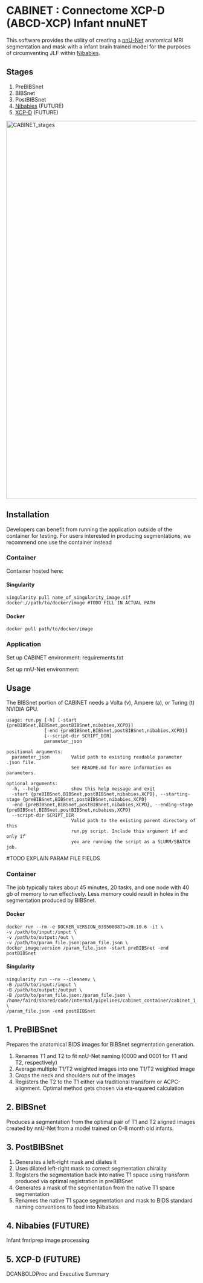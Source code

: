 # CABINET : Connectome XCP-D (ABCD-XCP) Infant nnuNET

This software provides the utility of creating a [nnU-Net](https://github.com/MIC-DKFZ/nnUNet) anatomical MRI segmentation and mask with a infant brain trained model for the purposes of circumventing JLF within [Nibabies](https://nibabies.readthedocs.io/en/latest/index.html). 

## Stages
1. PreBIBSnet
2. BIBSnet
3. PostBIBSnet
4. [Nibabies](https://nibabies.readthedocs.io/en/latest/index.html) (FUTURE)
5. [XCP-D](https://xcp-d.readthedocs.io/en/latest/) (FUTURE)

<img width="1000" alt="CABINET_stages" src="file:///C:/Users/lundq163/Downloads/CABINET_stages.drawio.html">

## Installation

Developers can benefit from running the application outside of the container for testing. For users interested in producing segmentations, we recommend one use the container instead

### Container

Container hosted here: 

#### Singularity

    singularity pull name_of_singularity_image.sif docker://path/to/docker/image #TODO FILL IN ACTUAL PATH

#### Docker

    docker pull path/to/docker/image

### Application

Set up CABINET environment: requirements.txt

Set up nnU-Net environment:

## Usage

The BIBSnet portion of CABINET needs a Volta (v), Ampere (a), or Turing (t) NVIDIA GPU.


    usage: run.py [-h] [-start {preBIBSnet,BIBSnet,postBIBSnet,nibabies,XCPD}]
                  [-end {preBIBSnet,BIBSnet,postBIBSnet,nibabies,XCPD}]
                  [--script-dir SCRIPT_DIR]
                  parameter_json

    positional arguments:
      parameter_json        Valid path to existing readable parameter .json file.
                            See README.md for more information on parameters.

    optional arguments:
      -h, --help            show this help message and exit
      -start {preBIBSnet,BIBSnet,postBIBSnet,nibabies,XCPD}, --starting-stage {preBIBSnet,BIBSnet,postBIBSnet,nibabies,XCPD}
      -end {preBIBSnet,BIBSnet,postBIBSnet,nibabies,XCPD}, --ending-stage {preBIBSnet,BIBSnet,postBIBSnet,nibabies,XCPD}
      --script-dir SCRIPT_DIR
                            Valid path to the existing parent directory of this
                            run.py script. Include this argument if and only if
                            you are running the script as a SLURM/SBATCH job.

#TODO EXPLAIN PARAM FILE FIELDS

### Container

The job typically takes about 45 minutes, 20 tasks, and one node with 40 gb of memory to run effectively. Less memory could result in holes in the segmentation produced by BIBSnet.

#### Docker

    docker run --rm -e DOCKER_VERSION_8395080871=20.10.6 -it \
    -v /path/to/input:/input \
    -v /path/to/output:/out \
    -v /path/to/param_file.json:param_file.json \
    docker_image:version /param_file.json -start preBIBSnet -end postBIBSnet


#### Singularity

    singularity run --nv --cleanenv \
    -B /path/to/input:/input \
    -B /path/to/output:/output \
    -B /path/to/param_file.json:/param_file.json \
    /home/faird/shared/code/internal/pipelines/cabinet_container/cabinet_1_3_2.sif \
    /param_file.json -end postBIBSnet


## 1. PreBIBSnet

Prepares the anatomical BIDS images for BIBSnet segmentation generation.

1. Renames T1 and T2 to fit nnU-Net naming (0000 and 0001 for T1 and T2, respectively)
2. Average multiple T1/T2 weighted images into one T1/T2 weighted image
3. Crops the neck and shoulders out of the images
4. Registers the T2 to the T1 either via traditional transform or ACPC-alignment. Optimal method gets chosen via eta-squared calculation


## 2. BIBSnet

Produces a segmentation from the optimal pair of T1 and T2 aligned images created by nnU-Net from a model trained on 0-8 month old infants.

## 3. PostBIBSnet

1. Generates a left-right mask and dilates it
2. Uses dilated left-right mask to correct segmentation chirality
3. Registers the segmentation back into native T1 space using transform produced via optimal registration in preBIBSnet
4. Generates a mask of the segmentation from the native T1 space segmentation
5. Renames the native T1 space segmentation and mask to BIDS standard naming conventions to feed into Nibabies


## 4. Nibabies (FUTURE)

Infant fmriprep image processing

## 5. XCP-D (FUTURE)

DCANBOLDProc and Executive Summary
